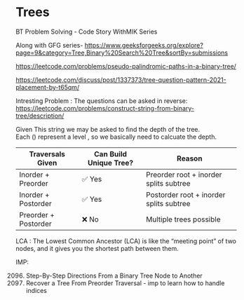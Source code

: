 # Trees
BT Problem Solving - Code Story WithMIK Series

Along with GFG series- https://www.geeksforgeeks.org/explore?page=9&category=Tree,Binary%20Search%20Tree&sortBy=submissions



https://leetcode.com/problems/pseudo-palindromic-paths-in-a-binary-tree/

https://leetcode.com/discuss/post/1337373/tree-question-pattern-2021-placement-by-t65qm/


Intresting Problem : The questions can be asked in reverse:  
https://leetcode.com/problems/construct-string-from-binary-tree/description/ 

Given This string we may be asked to find the depth of the tree.  
Each () represent a level , so we basically need to calcuate the depth.  





| Traversals Given         | Can Build Unique Tree? | Reason                                  |
|--------------------------|----------------------|----------------------------------------|
| Inorder + Preorder       | ✅ Yes               | Preorder root + inorder splits subtree |
| Inorder + Postorder      | ✅ Yes               | Postorder root + inorder splits subtree|
| Preorder + Postorder     | ❌ No                | Multiple trees possible                 |


LCA : 
The Lowest Common Ancestor (LCA) is like the “meeting point” of two nodes, and it gives you the shortest path between them.


IMP:

2096. Step-By-Step Directions From a Binary Tree Node to Another
1028. Recover a Tree From Preorder Traversal - imp to learn how to handle indices
